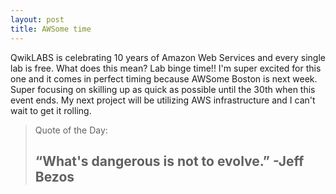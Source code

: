 ```yaml
---
layout: post
title: AWSome time
---
```


<div class="entry-content">
		<p>QwikLABS is celebrating 10 years of Amazon Web Services and every single lab is free. What does this mean? Lab binge time!! I'm super excited for this one and it comes in perfect timing because AWSome Boston is next week. Super focusing on skilling up as quick as possible until the 30th when this event ends. My next project will be utilizing AWS infrastructure and I can't wait to get it rolling.</p>
<blockquote><p>Quote of the Day:</p>
<h2><b>“What's dangerous is not to evolve.” -Jeff Bezos</b></h2>
</blockquote>
	</div>
